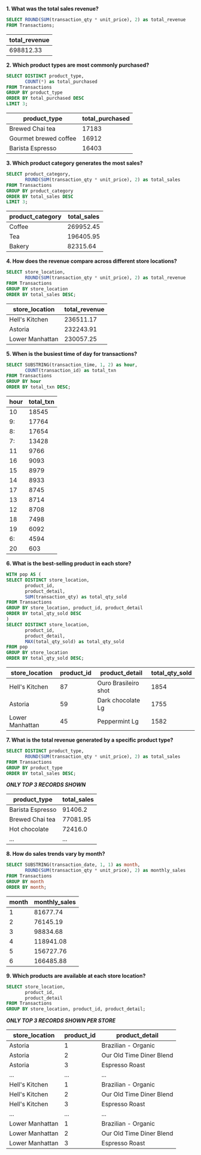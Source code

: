 **1. What was the total sales revenue?**
```sql
SELECT ROUND(SUM(transaction_qty * unit_price), 2) as total_revenue 
FROM Transactions;
```
|total_revenue|
|-------------|
| 698812.33   |

**2. Which product types are most commonly purchased?**
```sql
SELECT DISTINCT product_type,
	   COUNT(*) as total_purchased
FROM Transactions
GROUP BY product_type
ORDER BY total_purchased DESC
LIMIT 3;
```
|product_type         |total_purchased|
|---------------------|---------------|
|Brewed Chai tea      |	17183         |
|Gourmet brewed coffee|	16912         |
|Barista Espresso     |	16403         |

**3. Which product category generates the most sales?**
```sql
SELECT product_category,
	   ROUND(SUM(transaction_qty * unit_price), 2) as total_sales
FROM Transactions
GROUP BY product_category
ORDER BY total_sales DESC
LIMIT 3;
```
|product_category|total_sales|
|----------------|-----------|
|Coffee	         | 269952.45 |
|Tea	         | 196405.95 |
|Bakery	         |  82315.64 |

**4. How does the revenue compare across different store locations?**
```sql
SELECT store_location,
	   ROUND(SUM(transaction_qty * unit_price), 2) as total_revenue
FROM Transactions
GROUP BY store_location
ORDER BY total_sales DESC;
```
|store_location |total_revenue|
|---------------|-------------|
|Hell's Kitchen |  236511.17  |
|Astoria        |  232243.91  |
|Lower Manhattan|  230057.25  |

**5. When is the busiest time of day for transactions?**
```sql
SELECT SUBSTRING(transaction_time, 1, 2) as hour,
	   COUNT(transaction_id) as total_txn
FROM Transactions
GROUP BY hour
ORDER BY total_txn DESC;
```
|hour	|total_txn|
|-------|---------|
|10	|18545    |
|9:	|17764    |
|8:	|17654    | 
|7:	|13428    |
|11	|9766     |
|16	|9093     |
|15	|8979     |
|14	|8933     | 
|17	|8745     |
|13	|8714     |
|12	|8708     |
|18	|7498     |
|19	|6092     |
|6:	|4594     |
|20	|603      |

**6. What is the best-selling product in each store?**
```sql
WITH pop AS (
SELECT DISTINCT store_location, 
	   product_id, 
	   product_detail, 
	   SUM(transaction_qty) as total_qty_sold 
FROM Transactions
GROUP BY store_location, product_id, product_detail 
ORDER BY total_qty_sold DESC
)
SELECT DISTINCT store_location,
	   product_id,
	   product_detail,
	   MAX(total_qty_sold) as total_qty_sold
FROM pop
GROUP BY store_location
ORDER BY total_qty_sold DESC;
```
|store_location	|product_id| product_detail	 |total_qty_sold|
|---------------|----------|---------------------|--------------|
|Hell's Kitchen	| 87	   | Ouro Brasileiro shot|1854          |
|Astoria	| 59	   | Dark chocolate Lg	 |1755          |
|Lower Manhattan| 45	   | Peppermint Lg	 |1582          |

**7. What is the total revenue generated by a specific product type?**
```sql
SELECT DISTINCT product_type,
	   ROUND(SUM(transaction_qty * unit_price), 2) as total_sales
FROM Transactions
GROUP BY product_type
ORDER BY total_sales DESC;
```
***ONLY TOP 3 RECORDS SHOWN***

|product_type	  |total_sales|
|-----------------|-----------|
|Barista Espresso | 91406.2   |
|Brewed Chai tea  | 77081.95  |
|Hot chocolate	  | 72416.0   |
|...              |...        |

**8. How do sales trends vary by month?**
```sql
SELECT SUBSTRING(transaction_date, 1, 1) as month,
	   ROUND(SUM(transaction_qty * unit_price), 2) as monthly_sales 
FROM Transactions 
GROUP BY month 
ORDER BY month;
```
|month	|monthly_sales|
|-------|-------------|
|1	|81677.74     |
|2	|76145.19     |
|3	|98834.68     |
|4	|118941.08    |
|5	|156727.76    |
|6	|166485.88    |

**9. Which products are available at each store location?**
```sql
SELECT store_location, 
	   product_id, 
	   product_detail 
FROM Transactions 
GROUP BY store_location, product_id, product_detail;
```
***ONLY TOP 3 RECORDS SHOWN PER STORE***

|store_location |product_id|product_detail          |
|---------------|----------|------------------------|
|Astoria        |1	       |Brazilian - Organic     |
|Astoria        |2	       |Our Old Time Diner Blend|
|Astoria        |3	       |Espresso Roast          |
|...            |...       |...                     |
|Hell's Kitchen |1	       |Brazilian - Organic     |
|Hell's Kitchen |2	       |Our Old Time Diner Blend|
|Hell's Kitchen |3	       |Espresso Roast          |
|...            |...       |...                     |
|Lower Manhattan|1	       |Brazilian - Organic     |
|Lower Manhattan|2	       |Our Old Time Diner Blend|
|Lower Manhattan|3	       |Espresso Roast          |

